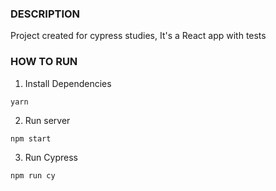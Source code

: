 ### DESCRIPTION

Project created for cypress studies, It's a React app with tests

### HOW TO RUN

1. Install Dependencies
```
yarn
```

2. Run server
```
npm start
```

3. Run Cypress
```
npm run cy
```
